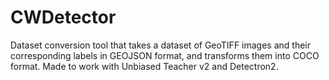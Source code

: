 # CWDetector

Dataset conversion tool that takes a dataset of GeoTIFF images and their corresponding labels in GEOJSON format, and transforms them into COCO format.
Made to work with Unbiased Teacher v2 and Detectron2.

